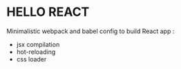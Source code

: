 # HELLO REACT

Minimalistic webpack and babel config to build React app :

- jsx compilation
- hot-reloading
- css loader

